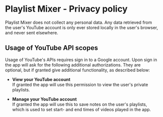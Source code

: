 # Playlist Mixer - Privacy policy

Playlist Mixer does not collect any personal data. Any data retrieved from the user's YouTube
account is only ever stored locally in the user's browser, and never sent elsewhere.


## Usage of YouTube API scopes

Usage of YouTube's APIs requires sign in to a Google account. Upon sign in the app will ask for
the following additional authorizations. They are optional, but if granted give additional
functionality, as described below:

- **View your YouTube account**  
If granted the app will use this permission to view the user's private playlists.

- **Manage your YouTube account**  
If granted the app will use this to save notes on the user's playlists, which is used to set
start- and end times of videos played in the app.
